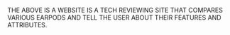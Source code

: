 THE ABOVE IS A WEBSITE IS A TECH REVIEWING SITE THAT COMPARES VARIOUS EARPODS AND TELL THE USER ABOUT THEIR FEATURES AND ATTRIBUTES.
